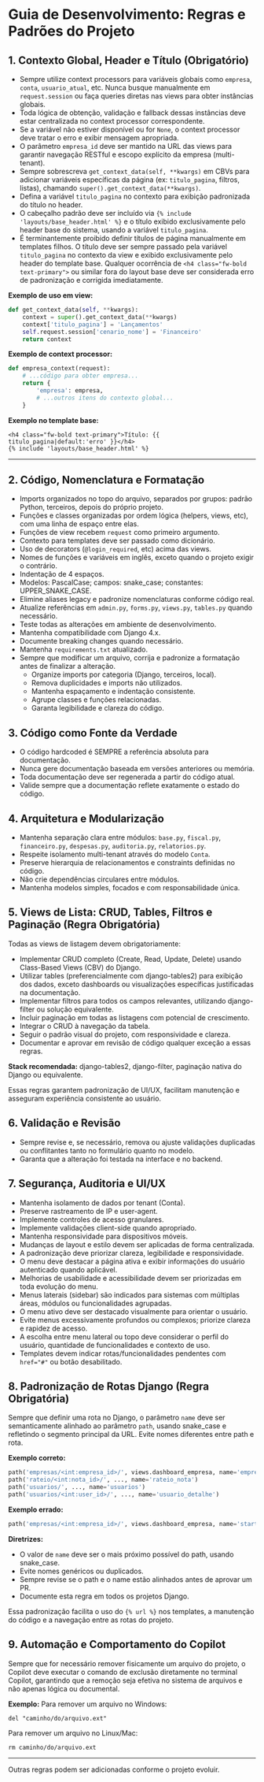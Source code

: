 

# Guia de Desenvolvimento: Regras e Padrões do Projeto

## 1. Contexto Global, Header e Título (Obrigatório)

- Sempre utilize context processors para variáveis globais como `empresa`, `conta`, `usuario_atual`, etc. Nunca busque manualmente em `request.session` ou faça queries diretas nas views para obter instâncias globais.
- Toda lógica de obtenção, validação e fallback dessas instâncias deve estar centralizada no context processor correspondente.
- Se a variável não estiver disponível ou for `None`, o context processor deve tratar o erro e exibir mensagem apropriada.
- O parâmetro `empresa_id` deve ser mantido na URL das views para garantir navegação RESTful e escopo explícito da empresa (multi-tenant).
- Sempre sobrescreva `get_context_data(self, **kwargs)` em CBVs para adicionar variáveis específicas da página (ex: `titulo_pagina`, filtros, listas), chamando `super().get_context_data(**kwargs)`.
- Defina a variável `titulo_pagina` no contexto para exibição padronizada do título no header.
- O cabeçalho padrão deve ser incluído via `{% include 'layouts/base_header.html' %}` e o título exibido exclusivamente pelo header base do sistema, usando a variável `titulo_pagina`.
- É terminantemente proibido definir títulos de página manualmente em templates filhos. O título deve ser sempre passado pela variável `titulo_pagina` no contexto da view e exibido exclusivamente pelo header do template base. Qualquer ocorrência de `<h4 class="fw-bold text-primary">` ou similar fora do layout base deve ser considerada erro de padronização e corrigida imediatamente.

**Exemplo de uso em view:**
```python
def get_context_data(self, **kwargs):
    context = super().get_context_data(**kwargs)
    context['titulo_pagina'] = 'Lançamentos'
    self.request.session['cenario_nome'] = 'Financeiro'
    return context
```
**Exemplo de context processor:**
```python
def empresa_context(request):
    # ...código para obter empresa...
    return {
        'empresa': empresa,
        # ...outros itens do contexto global...
    }
```
**Exemplo no template base:**
```django
<h4 class="fw-bold text-primary">Título: {{ titulo_pagina|default:'erro' }}</h4>
{% include 'layouts/base_header.html' %}
```

---

## 2. Código, Nomenclatura e Formatação

- Imports organizados no topo do arquivo, separados por grupos: padrão Python, terceiros, depois do próprio projeto.
- Funções e classes organizadas por ordem lógica (helpers, views, etc), com uma linha de espaço entre elas.
- Funções de view recebem `request` como primeiro argumento.
- Contexto para templates deve ser passado como dicionário.
- Uso de decorators (`@login_required`, etc) acima das views.
- Nomes de funções e variáveis em inglês, exceto quando o projeto exigir o contrário.
- Indentação de 4 espaços.
- Modelos: PascalCase; campos: snake_case; constantes: UPPER_SNAKE_CASE.
- Elimine aliases legacy e padronize nomenclaturas conforme código real.
- Atualize referências em `admin.py`, `forms.py`, `views.py`, `tables.py` quando necessário.
- Teste todas as alterações em ambiente de desenvolvimento.
- Mantenha compatibilidade com Django 4.x.
- Documente breaking changes quando necessário.
- Mantenha `requirements.txt` atualizado.
- Sempre que modificar um arquivo, corrija e padronize a formatação antes de finalizar a alteração.
    - Organize imports por categoria (Django, terceiros, local).
    - Remova duplicidades e imports não utilizados.
    - Mantenha espaçamento e indentação consistente.
    - Agrupe classes e funções relacionadas.
    - Garanta legibilidade e clareza do código.

## 3. Código como Fonte da Verdade

- O código hardcoded é SEMPRE a referência absoluta para documentação.
- Nunca gere documentação baseada em versões anteriores ou memória.
- Toda documentação deve ser regenerada a partir do código atual.
- Valide sempre que a documentação reflete exatamente o estado do código.

## 4. Arquitetura e Modularização

- Mantenha separação clara entre módulos: `base.py`, `fiscal.py`, `financeiro.py`, `despesas.py`, `auditoria.py`, `relatorios.py`.
- Respeite isolamento multi-tenant através do modelo `Conta`.
- Preserve hierarquia de relacionamentos e constraints definidas no código.
- Não crie dependências circulares entre módulos.
- Mantenha modelos simples, focados e com responsabilidade única.

## 5. Views de Lista: CRUD, Tables, Filtros e Paginação (Regra Obrigatória)

Todas as views de listagem devem obrigatoriamente:
- Implementar CRUD completo (Create, Read, Update, Delete) usando Class-Based Views (CBV) do Django.
- Utilizar tables (preferencialmente com django-tables2) para exibição dos dados, exceto dashboards ou visualizações específicas justificadas na documentação.
- Implementar filtros para todos os campos relevantes, utilizando django-filter ou solução equivalente.
- Incluir paginação em todas as listagens com potencial de crescimento.
- Integrar o CRUD à navegação da tabela.
- Seguir o padrão visual do projeto, com responsividade e clareza.
- Documentar e aprovar em revisão de código qualquer exceção a essas regras.

**Stack recomendada:** django-tables2, django-filter, paginação nativa do Django ou equivalente.

Essas regras garantem padronização de UI/UX, facilitam manutenção e asseguram experiência consistente ao usuário.

## 6. Validação e Revisão

- Sempre revise e, se necessário, remova ou ajuste validações duplicadas ou conflitantes tanto no formulário quanto no modelo.
- Garanta que a alteração foi testada na interface e no backend.

## 7. Segurança, Auditoria e UI/UX

- Mantenha isolamento de dados por tenant (Conta).
- Preserve rastreamento de IP e user-agent.
- Implemente controles de acesso granulares.
- Implemente validações client-side quando apropriado.
- Mantenha responsividade para dispositivos móveis.
- Mudanças de layout e estilo devem ser aplicadas de forma centralizada.
- A padronização deve priorizar clareza, legibilidade e responsividade.
- O menu deve destacar a página ativa e exibir informações do usuário autenticado quando aplicável.
- Melhorias de usabilidade e acessibilidade devem ser priorizadas em toda evolução do menu.
- Menus laterais (sidebar) são indicados para sistemas com múltiplas áreas, módulos ou funcionalidades agrupadas.
- O menu ativo deve ser destacado visualmente para orientar o usuário.
- Evite menus excessivamente profundos ou complexos; priorize clareza e rapidez de acesso.
- A escolha entre menu lateral ou topo deve considerar o perfil do usuário, quantidade de funcionalidades e contexto de uso.
- Templates devem indicar rotas/funcionalidades pendentes com `href="#"` ou botão desabilitado.

## 8. Padronização de Rotas Django (Regra Obrigatória)

Sempre que definir uma rota no Django, o parâmetro `name` deve ser semanticamente alinhado ao parâmetro `path`, usando snake_case e refletindo o segmento principal da URL. Evite nomes diferentes entre path e rota.

**Exemplo correto:**
```python
path('empresas/<int:empresa_id>/', views.dashboard_empresa, name='empresas')
path('rateio/<int:nota_id>/', ..., name='rateio_nota')
path('usuarios/', ..., name='usuarios')
path('usuarios/<int:user_id>/', ..., name='usuario_detalhe')
```
**Exemplo errado:**
```python
path('empresas/<int:empresa_id>/', views.dashboard_empresa, name='startempresa')
```

**Diretrizes:**
- O valor de `name` deve ser o mais próximo possível do path, usando snake_case.
- Evite nomes genéricos ou duplicados.
- Sempre revise se o path e o name estão alinhados antes de aprovar um PR.
- Documente esta regra em todos os projetos Django.

Essa padronização facilita o uso do `{% url %}` nos templates, a manutenção do código e a navegação entre as rotas do projeto.

## 9. Automação e Comportamento do Copilot

Sempre que for necessário remover fisicamente um arquivo do projeto, o Copilot deve executar o comando de exclusão diretamente no terminal Copilot, garantindo que a remoção seja efetiva no sistema de arquivos e não apenas lógica ou documental.

**Exemplo:**
Para remover um arquivo no Windows:
```
del "caminho/do/arquivo.ext"
```
Para remover um arquivo no Linux/Mac:
```
rm caminho/do/arquivo.ext
```

---
Outras regras podem ser adicionadas conforme o projeto evoluir.
